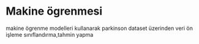 # Makine ögrenmesi
 makine ögrenme modelleri kullanarak parkinson dataset üzerinden veri ön işleme sınıflandırma,tahmin yapma
